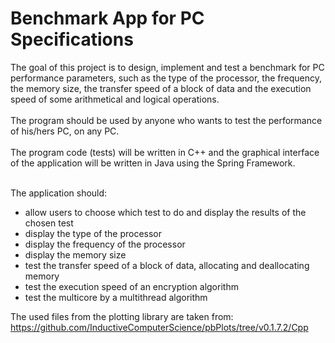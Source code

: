# Benchmark App for PC Specifications

The goal of this project is to design, implement and test a benchmark for PC performance parameters, such as the type of the processor, the frequency, the memory size, the transfer speed of a block of data and the execution speed of some arithmetical and logical operations. <br /><br />
The program should be used by anyone who wants to test the performance of his/hers PC, on any PC.<br /><br />
The program code (tests) will be written in C++ and the graphical interface of the application will be written in Java using the Spring Framework. <br /><br />

The application should:
- allow users to choose which test to do and display the results of the chosen test
- display the type of the processor
- display the frequency of the processor
- display the memory size
- test the transfer speed of a block of data, allocating and deallocating memory
- test the execution speed of an encryption algorithm
- test the multicore by a multithread algorithm

The used files from the plotting library are taken from: https://github.com/InductiveComputerScience/pbPlots/tree/v0.1.7.2/Cpp
